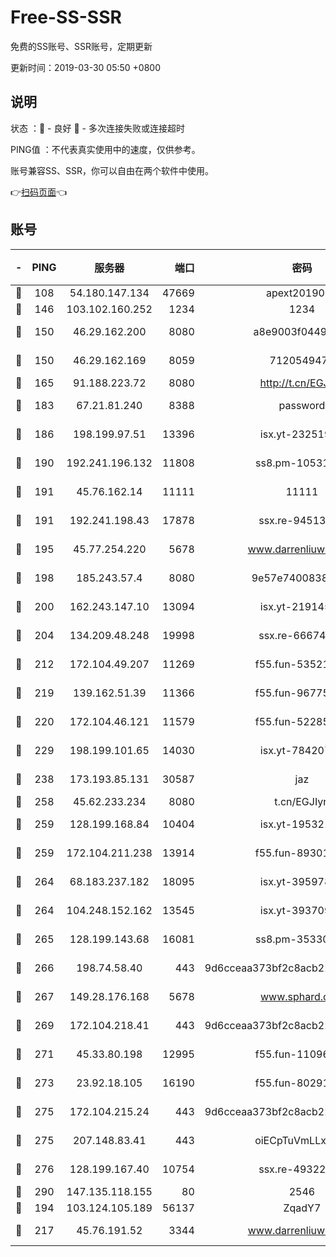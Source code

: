 # Free-SS-SSR

免费的SS账号、SSR账号，定期更新

更新时间：2019-03-30 05:50 +0800

## 说明

状态     ：🙂 - 良好 🙁 - 多次连接失败或连接超时

PING值   ：不代表真实使用中的速度，仅供参考。

账号兼容SS、SSR，你可以自由在两个软件中使用。

👉[扫码页面](https://liesauer.github.io/Free-SS-SSR/)👈

## 账号

|-|PING|服务器|端口|密码|加密方式|区域|
|:----:|:----:|:-----:|-----:|:----:|:----:|:----:|
|🙂|108|54.180.147.134|47669|apext2019001|chacha20|KR|
|🙂|146|103.102.160.252|1234|1234|rc4-md5|JP|
|🙂|150|46.29.162.200|8080|a8e9003f0449cea5|chacha20-ietf|RU|
|🙂|150|46.29.162.169|8059|7120549471|aes-256-cfb||
|🙂|165|91.188.223.72|8080|http://t.cn/EGJIyrl|rc4-md5|RU|
|🙂|183|67.21.81.240|8388|password|aes-256-cfb|US|
|🙂|186|198.199.97.51|13396|isx.yt-23251925|aes-256-cfb|US|
|🙂|190|192.241.196.132|11808|ss8.pm-10531723|aes-256-cfb|US|
|🙂|191|45.76.162.14|11111|11111|aes-256-cfb|SG|
|🙂|191|192.241.198.43|17878|ssx.re-94513263|aes-256-cfb|US|
|🙂|195|45.77.254.220|5678|www.darrenliuwei.com|aes-256-cfb|SG|
|🙂|198|185.243.57.4|8080|9e57e7400838a01e|chacha20-ietf|US|
|🙂|200|162.243.147.10|13094|isx.yt-21914576|aes-256-cfb|US|
|🙂|204|134.209.48.248|19998|ssx.re-66674376|aes-256-cfb|US|
|🙂|212|172.104.49.207|11269|f55.fun-53521114|aes-256-cfb|SG|
|🙂|219|139.162.51.39|11366|f55.fun-96775690|aes-256-cfb|SG|
|🙂|220|172.104.46.121|11579|f55.fun-52285743|aes-256-cfb|SG|
|🙂|229|198.199.101.65|14030|isx.yt-78420788|aes-256-cfb|US|
|🙂|238|173.193.85.131|30587|jaz|aes-256-cfb|US|
|🙂|258|45.62.233.234|8080|t.cn/EGJIyrl|rc4-md5|CA|
|🙂|259|128.199.168.84|10404|isx.yt-19532178|aes-256-cfb|SG|
|🙂|259|172.104.211.238|13914|f55.fun-89301150|aes-256-cfb|US|
|🙂|264|68.183.237.182|18095|isx.yt-39597881|aes-256-cfb|SG|
|🙂|264|104.248.152.162|13545|isx.yt-39370951|aes-256-cfb|SG|
|🙂|265|128.199.143.68|16081|ss8.pm-35330221|aes-256-cfb|SG|
|🙂|266|198.74.58.40|443|9d6cceaa373bf2c8acb22e60b6a58be6|aes-256-cfb|US|
|🙂|267|149.28.176.168|5678|www.sphard.com|aes-256-cfb|AU|
|🙂|269|172.104.218.41|443|9d6cceaa373bf2c8acb22e60b6a58be6|aes-256-cfb|US|
|🙂|271|45.33.80.198|12995|f55.fun-11096059|aes-256-cfb|US|
|🙂|273|23.92.18.105|16190|f55.fun-80291265|aes-256-cfb|US|
|🙂|275|172.104.215.24|443|9d6cceaa373bf2c8acb22e60b6a58be6|aes-256-cfb|US|
|🙂|275|207.148.83.41|443|oiECpTuVmLLxk4Ts|aes-256-cfb|AU|
|🙂|276|128.199.167.40|10754|ssx.re-49322932|aes-256-cfb|SG|
|🙂|290|147.135.118.155|80|2546|chacha20|US|
|🙂|194|103.124.105.189|56137|ZqadY7|chacha20|US|
|🙂|217|45.76.191.52|3344|www.darrenliuwei.com|aes-256-cfb|JP|

